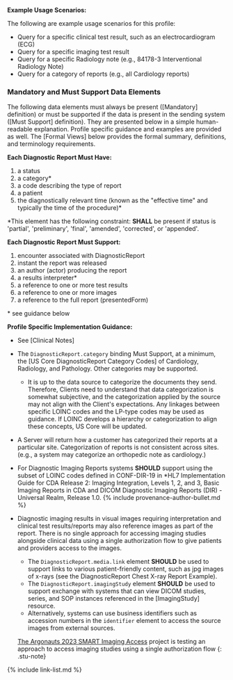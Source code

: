 
**Example Usage Scenarios:**

The following are example usage scenarios for this profile:

-   Query for a specific clinical test result, such as an electrocardiogram (ECG)
-   Query for a specific imaging test result
-   Query for a specific Radiology note (e.g., 84178-3 Interventional Radiology Note)
-   Query for a category of reports (e.g., all Cardiology reports)


### Mandatory and Must Support Data Elements

The following data elements must always be present ([Mandatory] definition) or must be supported if the data is present in the sending system ([Must Support] definition). They are presented below in a simple human-readable explanation. Profile specific guidance and examples are provided as well. The [Formal Views] below provides the formal summary, definitions, and terminology requirements.  

**Each Diagnostic Report Must Have:**

1. a status
1. a category*
1. a code describing the type of report
1. a patient
1. the diagnostically relevant time (known as the "effective time" and typically the time of the procedure)*

\*This element has the following constraint: **SHALL** be present if status is
'partial', 'preliminary', 'final', 'amended', 'corrected', or 'appended'.

**Each Diagnostic Report Must Support:**

1. encounter associated with DiagnosticReport
1. instant the report was released
1. an author (actor) producing the report
2. <span class="bg-success" markdown="1">a results interpreter*</span><!-- new-content -->
3. a reference to one or more test results
4. a reference to one or more images
5. a reference to the full report (presentedForm)

\* see guidance below

**Profile Specific Implementation Guidance:**

- See [Clinical Notes]
- The `DiagnosticReport.category` binding Must Support, at a minimum, the [US Core DiagnosticReport Category Codes] of Cardiology, Radiology, and Pathology. Other categories may be supported.
  - It is up to the data source to categorize the documents they send. Therefore, Clients need to understand that data categorization is somewhat subjective, and the categorization applied by the source may not align with the Client's expectations. Any linkages between specific LOINC codes and the LP-type codes may be used as guidance. If LOINC develops a hierarchy or categorization to align these concepts, US Core will be updated.
- A Server will return how a customer has categorized their reports at a particular site. Categorization of reports is not consistent across sites. (e.g., a system may categorize an orthopedic note as cardiology.)
- For Diagnostic Imaging Reports systems **SHOULD** support using the subset of  LOINC codes defined in CONF-DIR-19 in *HL7 Implementation Guide for CDA Release 2: Imaging Integration, Levels 1, 2, and 3, Basic Imaging Reports in CDA and DICOM Diagnostic Imaging Reports (DIR) - Universal Realm, Release 1.0.
{% include provenance-author-bullet.md %}
-  Diagnostic imaging results in visual images requiring interpretation and clinical test results/reports may also reference images as part of the report. There is no single approach for accessing imaging studies alongside clinical data using a single authorization flow to give patients and providers access to the images.

   * <span class="bg-success" markdown="1">The `DiagnosticReport.media.link` element **SHOULD** be used to support links to various patient-friendly content, such as jpg images of x-rays (see the DiagnosticReport Chest X-ray Report Example).</span><!-- new-content -->
   * <span class="bg-success" markdown="1">The `DiagnosticReport.imagingStudy` element **SHOULD** be used to support exchange with systems that can view DICOM studies, series, and SOP instances referenced in the [ImagingStudy] resource.</span><!-- new-content -->
   * Alternatively, systems can use business identifiers such as accession numbers in the `identifier` element to access the source images from external sources.
  
   [The Argonauts 2023 SMART Imaging Access](https://confluence.hl7.org/display/AP/SMART+Imaging+Access) project is testing an approach to access imaging studies using a single authorization flow
   {: .stu-note}


{% include link-list.md %}
